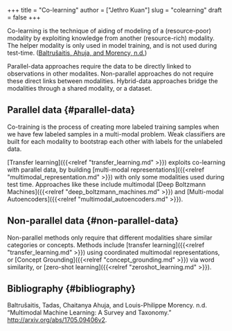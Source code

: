 +++
title = "Co-learning"
author = ["Jethro Kuan"]
slug = "colearning"
draft = false
+++

Co-learning is the technique of aiding of modeling of a
(resource-poor) modality by exploiting knowledge from another
(resource-rich) modality. The helper modality is only used in model
training, and is not used during test-time. ([Baltrušaitis, Ahuja, and Morency, n.d.](#org6f047e4))

Parallel-data approaches require the data to be directly linked to
observations in other modalites. Non-parallel approaches do not
require these direct links between modalities. Hybrid-data approaches
bridge the modalities through a shared modality, or a dataset.

## Parallel data {#parallel-data}

Co-training is the process of creating more labeled training samples
when we have few labeled samples in a multi-modal problem. Weak
classifiers are built for each modality to bootstrap each other with
labels for the unlabeled data.

[Transfer learning]({{<relref "transfer_learning.md" >}}) exploits co-learning with parallel data, by building
[multi-modal representations]({{<relref "multimodal_representation.md" >}}) with only some modalities used during test
time. Approaches like these include multimodal [Deep Boltzmann Machines]({{<relref "deep_boltzmann_machines.md" >}})
and [Multi-modal Autoencoders]({{<relref "multimodal_autoencoders.md" >}}).

## Non-parallel data {#non-parallel-data}

Non-parallel methods only require that different modalities share
similar categories or concepts. Methods include [transfer learning]({{<relref "transfer_learning.md" >}})
using coordinated multimodal representations, or [Concept Grounding]({{<relref "concept_grounding.md" >}}) via
word similarity, or [zero-shot learning]({{<relref "zeroshot_learning.md" >}}).

## Bibliography {#bibliography}

<a id="org6f047e4"></a>Baltrušaitis, Tadas, Chaitanya Ahuja, and Louis-Philippe Morency. n.d. “Multimodal Machine Learning: A Survey and Taxonomy.” <http://arxiv.org/abs/1705.09406v2>.
